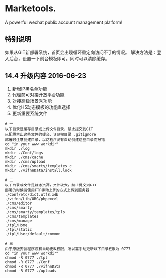Marketools.
===============================
A powerful wechat public account management platform!


特别说明
--------------------------------
如果从GIT新部署系统，首页会出现循环重定向访问不了的情况。
解决方法是：登入后台，设置一下前台模板即可。同时可以清除缓存。


14.4 升级内容 2016-06-23
--------------------------------
1. 新增IP黑名单功能
2. 代理商可对接开放平台功能
3. 对接高级场景秀功能
4. 优化H5动态模板的功能库选择
5. 更新重要系统文件

```
# 一
以下目录是缓存目录或上传文件目录，禁止提交到GIT
已配置禁止这些文件的提交，详见根目录 .gitignore
部署时注意创建目录，以防程序没有自动创建这些目录而报错
cd "in your www workdir"
mkdir ./log
mkdir ./Conf/logs
mkdir ./cms/cache
mkdir ./cms/upload
mkdir ./cms/smarty/templates_c
mkdir ./vifnnData/install.lock

# 二
以下目录或文件是静态资源，文件较大，禁止提交到GIT
部署的时候请使用FTP手动上传的方式上传到服务器
./Conf/etc/dict.utf8.xdb
./vifnn/Lib/ORG/phpexcel
./cms/editor
./cms/smarty
./cms/smarty/templates/tpls
./cms/templates
./cms/manage
./tpl/Home
./tpl/static
./tpl/User/default/common

# 三
由于原版安装程序没有自动更改权限，所以需手动更新以下目录权限为 0777
cd "in your www workdir"
chmod -R 0777 ./tpl
chmod -R 0777 ./Conf
chmod -R 0777 ./vifnnData
chmod -R 0777 ./uploads
```
